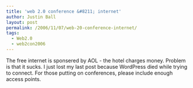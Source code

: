 ```yaml
---
title: 'web 2.0 conference &#8211; internet'
author: Justin Ball
layout: post
permalink: /2006/11/07/web-20-conference-internet/
tags:
  - Web2.0
  - web2con2006
---
```


The free internet is sponsered by AOL - the hotel charges money. Problem is that it sucks. I just lost my last post because WordPress died while trying to connect. For those putting on conferences, please include enough access points.